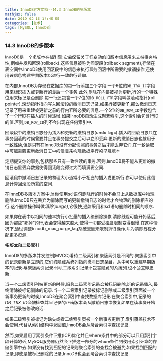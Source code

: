 ```yaml
---
title: InnoDB官方文档--14.3 InnoDB的多版本
mathjax: false
date: 2019-02-16 14:45:55
categories: [技术]
tags: [MySQL, InnoDB]
---
```

### 14.3 InnoDB的多版本
InnoDB是一个多版本存储引擎:它会保留关于行变动的旧版本信息用来支持事务特性,例如并发和回滚(rollback).这些信息被称为回滚段(rollback segment),存储在表空间中.InnoDB使用回滚段中的信息来执行事务回滚中所需要的撤销操作.还使用该信息构建早期版本以进行一致的行读取.

在内部,InnoDB为存储在数据库的每一行添加三个字段.一个6位的`DB_TRX_ID`字段用来标识插入或更新行的最后一个事务.此外,删除在内部被视为更新,行的一个特殊位用来标记是否删除.每一行还包含一个7位的`DB_ROLL_PTR`字段叫做滚动指针(roll pointer).滚动指针指向写入回滚段的撤消日志记录.如果行被更新了,那么撤消日志记录了用来重建被更新之前的行内容所必要的信息.一个6位的`DB_ROW_ID`字段包含了一个行ID在插入的时候递增.如果InnoDB自动生成聚簇索引,这个索引会包含行ID的值.否则,`DB_ROW_ID`列不会出现在任何索引中.

回滚段中的撤销日志分为插入和更新的撤销日志(undo logs).插入的回滚日志只在事务回滚的时候需要并且在事务提交之后可以立即丢弃.更新的撤销日志也被用于一致性读,但是只有在InnoDB没有分配快照的事务之后才能丢弃它们,在一致读取中可能需要更新撤消日志中的信息来构建数据库行的早期版本.

定期提交你的事务,包括那些只有一致性读的事务.否则,InnoDB将不能从更新的撤销日志里丢弃数据使得回滚段变得过大而填满表空间.

回滚段中撤消日志记录的物理大小通常小于相应的插入或更新行.你可以使用此信息计算回滚段所需的空间.

在InnoDB多版本方案中,当你使用sql语句删除行的时候不会马上从数据库中物理删除.InnoDB只在丢弃为删除而写的更新撤销日志的时候才会物理的删除相应的行.这个删除操作叫做*清除(purge)*,它很快,通常采用和sql语句删除时相同的顺序.

如果你在表中以相同的速率执行小批量的插入和删除操作,清除线程可能开始落后,因为那些"死掉"的行,表会变得越来越大,使得一切都受磁盘限制变得很慢.在这种情况下,通过调整innodb_max_purge_lag系统变量来限制新行操作,并为清除线程分配更多资源.

**多版本和二级索引**

InnoDB的多版本并发控制(MVCC)看待二级索引和聚簇索引是不同的.聚簇索引中的记录更新是立即的,它们的隐藏系统列指向撤消日志条目，从中可以重建早期版本的记录.与聚簇索引记录不同,二级索引记录不包含隐藏的系统列,也不会立即更新.

当一个二级索引列被更新的时候,旧的二级索引记录会被标记删除,新的记录插入,最终清除被标记删除的记录.当一个二级索引记录被标记删除或二级索引页面被一个新事务更新的时候,InnoDB在聚合索引中查找数据库记录.在聚合索引中,记录的*DB_TRX_ID*会被检查并且记录的正确版本会从撤销日志中恢复如果在读事务开始之后记录被修改的话.

如果二级索引被标记为缺失或者二级索引页被一个新事务更新了,索引覆盖技术不会使用.代替从索引结构中返回值,InnoDB会从聚合索引中查找记录.

然而,如果启用了索引条件下推(ICP)优化并且where条件中的部分可以只用索引字段计算的话,MySQL服务器仍然会下推这一部分的where条件到使用索引计算的存储引擎中去.如果没有找到匹配的记录则聚合索引的查找会被避免.如果找到匹配的记录,即使是被标记删除的记录,InnoDB也会到聚合索引中查找记录.